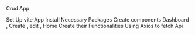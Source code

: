 Crud App

Set Up vite App
Install Necessary Packages
Create components Dashboard , Create , edit , Home 
Create their Functionalities
Using Axios to fetch Api
